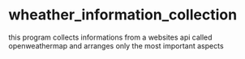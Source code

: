 # wheather_information_collection
this program collects informations from a websites api called openweathermap
and arranges only the most important aspects
